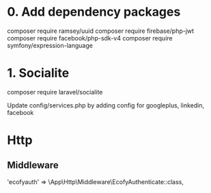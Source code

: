 
# 0. Add dependency packages
composer require ramsey/uuid
composer require firebase/php-jwt
composer require facebook/php-sdk-v4
composer require symfony/expression-language


# 1. Socialite
composer require laravel/socialite

Update config/services.php by adding config for googleplus, linkedin, facebook


# Http
## Middleware
'ecofyauth' => \App\Http\Middleware\EcofyAuthenticate::class,

